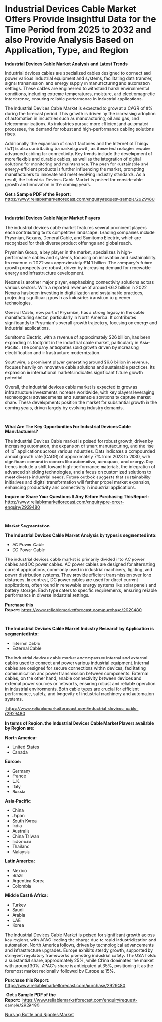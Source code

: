 <p><h1>Industrial Devices Cable Market Offers Provide Insightful Data for the Time Period from 2025 to 2032 and also Provide Analysis Based on Application, Type, and Region</h1></p><p><strong>Industrial Devices Cable Market Analysis and Latest Trends</strong></p>
<p><p>Industrial devices cables are specialized cables designed to connect and power various industrial equipment and systems, facilitating data transfer, signal transmission, and energy supply in manufacturing and automation settings. These cables are engineered to withstand harsh environmental conditions, including extreme temperatures, moisture, and electromagnetic interference, ensuring reliable performance in industrial applications.</p><p>The Industrial Devices Cable Market is expected to grow at a CAGR of 8% during the forecast period. This growth is driven by the increasing adoption of automation in industries such as manufacturing, oil and gas, and telecommunications. As industries pursue more efficient and automated processes, the demand for robust and high-performance cabling solutions rises. </p><p>Additionally, the expansion of smart factories and the Internet of Things (IoT) is also contributing to market growth, as these technologies require advanced cabling for connectivity. Key trends include the development of more flexible and durable cables, as well as the integration of digital solutions for monitoring and maintenance. The push for sustainable and energy-efficient products is further influencing the market, prompting manufacturers to innovate and meet evolving industry standards. As a result, the Industrial Devices Cable Market is poised for considerable growth and innovation in the coming years.</p></p>
<p><strong>Get a Sample PDF of the Report:&nbsp;</strong> <a href="https://www.reliablemarketforecast.com/enquiry/request-sample/2929480?utm_campaign=3324&utm_medium=2&utm_source=Github&utm_content=ia&utm_term=12032025&utm_id=industrial-devices-cable">https://www.reliablemarketforecast.com/enquiry/request-sample/2929480</a></p>
<p>&nbsp;</p>
<p><strong>Industrial Devices Cable Major Market Players</strong></p>
<p><p>The industrial devices cable market features several prominent players, each contributing to its competitive landscape. Leading companies include Prysmian, Nexans, General Cable, and Sumitomo Electric, which are recognized for their diverse product offerings and global reach.</p><p>Prysmian Group, a key player in the market, specializes in high-performance cables and systems, focusing on innovation and sustainability. Its revenue in 2022 was approximately €14.1 billion. The company's future growth prospects are robust, driven by increasing demand for renewable energy and infrastructure development.</p><p>Nexans is another major player, emphasizing connectivity solutions across various sectors. With a reported revenue of around €6.2 billion in 2022, Nexans has been investing in digitalization and sustainable practices, projecting significant growth as industries transition to greener technologies.</p><p>General Cable, now part of Prysmian, has a strong legacy in the cable manufacturing sector, particularly in North America. It contributes significantly to Prysmian's overall growth trajectory, focusing on energy and industrial applications.</p><p>Sumitomo Electric, with a revenue of approximately $26 billion, has been expanding its footprint in the industrial cable market, particularly in Asia-Pacific. The company anticipates solid growth driven by increasing electrification and infrastructure modernization.</p><p>Southwire, a prominent player generating around $6.6 billion in revenue, focuses heavily on innovative cable solutions and sustainable practices. Its expansion in international markets indicates significant future growth potential.</p><p>Overall, the industrial devices cable market is expected to grow as infrastructure investments increase worldwide, with key players leveraging technological advancements and sustainable solutions to capture market share. These developments position the market for substantial growth in the coming years, driven largely by evolving industry demands.</p></p>
<p>&nbsp;</p>
<p><strong>What Are The Key Opportunities For Industrial Devices Cable Manufacturers?</strong></p>
<p><p>The Industrial Devices Cable market is poised for robust growth, driven by increasing automation, the expansion of smart manufacturing, and the rise of IoT applications across various industries. Data indicates a compounded annual growth rate (CAGR) of approximately 7% from 2023 to 2030, with significant demand in sectors like automotive, aerospace, and energy. Key trends include a shift toward high-performance materials, the integration of advanced shielding technologies, and a focus on customized solutions to meet diverse industrial needs. Future outlook suggests that sustainability initiatives and digital transformation will further propel market expansion, enhancing productivity and connectivity in industrial applications.</p></p>
<p><strong>Inquire or Share Your Questions If Any Before Purchasing This Report:</strong> <a href="https://www.reliablemarketforecast.com/enquiry/pre-order-enquiry/2929480?utm_campaign=3324&utm_medium=2&utm_source=Github&utm_content=ia&utm_term=12032025&utm_id=industrial-devices-cable">https://www.reliablemarketforecast.com/enquiry/pre-order-enquiry/2929480</a></p>
<p>&nbsp;</p>
<p><strong>Market Segmentation</strong></p>
<p><strong>The Industrial Devices Cable Market Analysis by types is segmented into:</strong></p>
<p><ul><li>AC Power Cable</li><li>DC Power Cable</li></ul></p>
<p><p>The industrial devices cable market is primarily divided into AC power cables and DC power cables. AC power cables are designed for alternating current applications, commonly used in industrial machinery, lighting, and power distribution systems. They provide efficient transmission over long distances. In contrast, DC power cables are used for direct current applications, often found in renewable energy systems like solar panels and battery storage. Each type caters to specific requirements, ensuring reliable performance in diverse industrial settings.</p></p>
<p><strong>Purchase this Report:&nbsp;</strong><a href="https://www.reliablemarketforecast.com/purchase/2929480?utm_campaign=3324&utm_medium=2&utm_source=Github&utm_content=ia&utm_term=12032025&utm_id=industrial-devices-cable">https://www.reliablemarketforecast.com/purchase/2929480</a></p>
<p>&nbsp;</p>
<p><strong>The Industrial Devices Cable Market Industry Research by Application is segmented into:</strong></p>
<p><ul><li>Internal Cable</li><li>External Cable</li></ul></p>
<p><p>The industrial devices cable market encompasses internal and external cables used to connect and power various industrial equipment. Internal cables are designed for secure connections within devices, facilitating communication and power transmission between components. External cables, on the other hand, enable connectivity between devices and external power sources or networks, ensuring robust and reliable operation in industrial environments. Both cable types are crucial for efficient performance, safety, and longevity of industrial machinery and automation systems.</p></p>
<p><a href="https://www.reliablemarketforecast.com/industrial-devices-cable-r2929480?utm_campaign=3324&utm_medium=2&utm_source=Github&utm_content=ia&utm_term=12032025&utm_id=industrial-devices-cable">&nbsp;https://www.reliablemarketforecast.com/industrial-devices-cable-r2929480</a></p>
<p><strong>In terms of Region, the Industrial Devices Cable Market Players available by Region are:</strong></p>
<p>
    <p> <strong> North America: </strong>
        <ul>
            <li>United States</li>
            <li>Canada</li>
        </ul>
        </p> 
    <p> <strong> Europe: </strong>
        <ul>
            <li>Germany</li>
            <li>France</li>
            <li>U.K.</li>
            <li>Italy</li>
            <li>Russia</li>
        </ul>
        </p> 
    <p> <strong> Asia-Pacific: </strong>
        <ul>
            <li>China</li>
            <li>Japan</li>
            <li>South Korea</li>
            <li>India</li>
            <li>Australia</li>
            <li>China Taiwan</li>
            <li>Indonesia</li>
            <li>Thailand</li>
            <li>Malaysia</li>
        </ul>
        </p> 
    <p> <strong> Latin America: </strong>
        <ul>
            <li>Mexico</li>
            <li>Brazil</li>
            <li>Argentina Korea</li>
            <li>Colombia</li>
        </ul>
        </p> 
    <p> <strong> Middle East & Africa: </strong>
        <ul>
            <li>Turkey</li>
            <li>Saudi</li>
            <li>Arabia</li>
            <li>UAE</li>
            <li>Korea</li>
        </ul>
    </p>
    </p>
<p><p>The Industrial Devices Cable Market is poised for significant growth across key regions, with APAC leading the charge due to rapid industrialization and automation. North America follows, driven by technological advancements and infrastructure upgrades. Europe exhibits steady growth, supported by stringent regulatory frameworks promoting industrial safety. The USA holds a substantial share, approximately 25%, while China dominates the market with around 30%. APAC's share is anticipated at 35%, positioning it as the foremost market regionally, followed by Europe at 15%.</p></p>
<p><strong>Purchase this Report: </strong><a href="https://www.reliablemarketforecast.com/purchase/2929480?utm_campaign=3324&utm_medium=2&utm_source=Github&utm_content=ia&utm_term=12032025&utm_id=industrial-devices-cable">https://www.reliablemarketforecast.com/purchase/2929480</a></p>
<p>&nbsp;<strong>Get a Sample PDF of the Report:&nbsp;&nbsp;</strong><a href="https://www.reliablemarketforecast.com/enquiry/request-sample/2929480?utm_campaign=3324&utm_medium=2&utm_source=Github&utm_content=ia&utm_term=12032025&utm_id=industrial-devices-cable">https://www.reliablemarketforecast.com/enquiry/request-sample/2929480</a></p>
<p><strong></strong></p>
<p><p><a href="https://github.com/shewlisapsai/Market-Research-Report-List-1/blob/main/nursing-bottle-and-nipples-market.md?utm_campaign=3324&utm_medium=2&utm_source=Github&utm_content=ia&utm_term=12032025&utm_id=industrial-devices-cable">Nursing Bottle and Nipples Market</a></p></p>